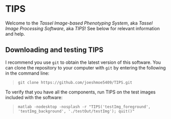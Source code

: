 # TIPS

Welcome to the *Tassel Image-based Phenotyping System*, aka *Tassel Image Processing Software*, aka *TIPS*!  See below for relevant information and help.

## Downloading and testing TIPS

I recommend you use `git` to obtain the latest version of this software.  You can clone the repository to your computer with `git` by entering the following in the command line:
> `git clone https://github.com/joeshmoe5409/TIPS.git`

To verify that you have all the components, run TIPS on the test images included with the software:
> `matlab -nodesktop -nosplash -r "TIPS('testImg_foreground', 'testImg_background', './testOut/testImg'); quit()"`
